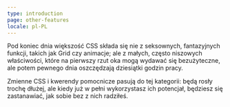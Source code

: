 ```yaml
---
type: introduction
page: other-features
locale: pl-PL
---
```


Pod koniec dnia większość CSS składa się nie z seksownych, fantazyjnych funkcji, takich jak Grid czy animacje; ale z małych, często niszowych właściwości, które na pierwszy rzut oka mogą wydawać się bezużyteczne, ale potem pewnego dnia oszczędzają dziesiątki godzin pracy.

Zmienne CSS i kwerendy pomocnicze pasują do tej kategorii: będą rosły trochę dłużej, ale kiedy już w pełni wykorzystasz ich potencjał, będziesz się zastanawiać, jak sobie bez z nich radziłeś.
